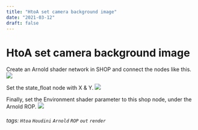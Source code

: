 ```yaml
---
title: "HtoA set camera background image"
date: "2021-03-12"
draft: false
---
```


# HtoA set camera background image



Create an Arnold shader network in SHOP and connect the nodes like this.
![](https://i.imgur.com/2DCWBK6.png)

Set the state_float node with X & Y.
![](https://i.imgur.com/xivxwGb.png)

Finally, set the Environment shader parameter to this shop node, under the Arnold ROP.
![](https://i.imgur.com/gtCIqPJ.png)

###### tags: `Htoa` `Houdini` `Arnold` `ROP` `out` `render`
